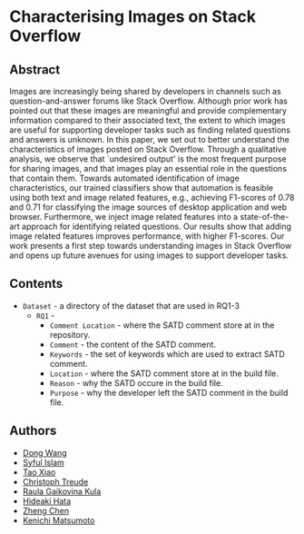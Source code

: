 # Characterising Images on Stack Overflow
## Abstract
Images are increasingly being shared by developers in channels such as question-and-answer forums like Stack Overflow.
Although prior work has pointed out that these images are meaningful and provide complementary information compared to their associated text, the extent to which images are useful for supporting developer tasks such as finding related questions and answers is unknown.
In this paper, we set out to better understand the characteristics of images posted on Stack Overflow.
Through a qualitative analysis, we observe that `undesired output' is the most frequent purpose for sharing images, and that images play an essential role in the questions that contain them.
Towards automated identification of image characteristics, our trained classifiers show that automation is feasible using both text and image related features, e.g., achieving F1-scores of 0.78 and 0.71 for classifying the image sources of desktop application and web browser.
Furthermore, we inject image related features into a state-of-the-art approach for identifying related questions. Our results show that adding image related features improves performance, with higher F1-scores.
Our work presents a first step towards understanding images in Stack Overflow and opens up future avenues for using images to support developer tasks.
## Contents
* `Dataset` - a directory of the dataset that are used in RQ1-3
	* `RQ1` - 
		* `Comment Location` - where the SATD comment store at in the repository.
		* `Comment` - the content of the SATD comment.
		* `Keywords` - the set of keywords which are used to extract SATD comment.
		* `Location` - where the SATD comment store at in the build file.
		* `Reason` - why the SATD occure in the build file.
		* `Purpose` - why the developer left the SATD comment in the build file.
## Authors
- [Dong Wang](https://dong-w.github.io/)
- [Syful Islam]()
- [Tao Xiao](https://tao-xiao.github.io/)
- [Christoph Treude](https://ctreude.ca/)
- [Raula Gaikovina Kula](https://raux.github.io/)
- [Hideaki Hata](https://hideakihata.github.io/)
- [Zheng Chen]()
- [Kenichi Matsumoto](https://matsumotokenichi.github.io/)
